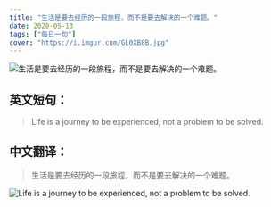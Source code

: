 ```yaml
---
title: "生活是要去经历的一段旅程，而不是要去解决的一个难题。"
date: 2020-05-13
tags: ["每日一句"]
cover: "https://i.imgur.com/GL0XB8B.jpg"
---
```


![生活是要去经历的一段旅程，而不是要去解决的一个难题。](https://i.imgur.com/g67MKzm.jpg)

## 英文短句：
> Life is a journey to be experienced, not a problem to be solved.

<!--more-->

## 中文翻译：
> 生活是要去经历的一段旅程，而不是要去解决的一个难题。

![Life is a journey to be experienced, not a problem to be solved.](https://i.imgur.com/34q54G4.jpg)

